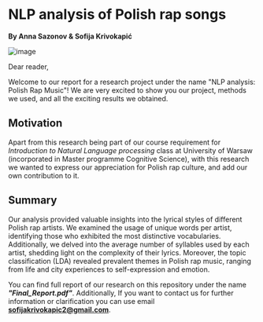 # NLP analysis of Polish rap songs

**By Anna Sazonov & Sofija Krivokapić**

![image](https://github.com/sofijakrivokapic/NLP_analysis_Polish_rap/assets/125128460/9849bdde-0a4d-49c8-8ee6-88db6f16d9fd)

Dear reader,

Welcome to our report for a research project under the name "NLP analysis: Polish Rap Music"! We are very excited to show you our project, methods we used, and all the exciting results we obtained.

## Motivation

Apart from this research being part of our course requirement for _Introduction to Natural Language processing_ class at University of Warsaw (incorporated in Master programme Cognitive Science), with this research we wanted to express our appreciation for Polish rap culture, and add our own contribution to it.

## Summary

Our analysis provided valuable insights into the lyrical styles of different Polish rap artists. We examined the usage of unique words per artist, identifying those who exhibited the most distinctive vocabularies. Additionally, we delved into the average number of syllables used by each artist, shedding light on the complexity of
their lyrics. Moreover, the topic classification (LDA) revealed prevalent themes in Polish rap music, ranging from life and city experiences to self-expression and emotion.

You can find full report of our research on this repository under the name ***"Final_Report.pdf"***. Additionally, If you want to contact us for further information or clarification you can use email **sofijakrivokapic2@gmail.com**.
